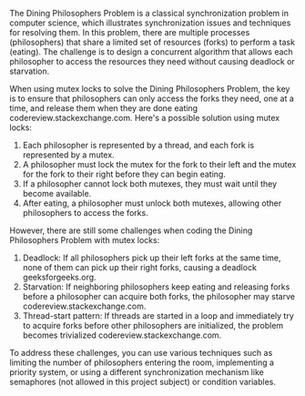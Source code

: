 The Dining Philosophers Problem is a classical synchronization problem in computer science, which illustrates synchronization issues and techniques for resolving them. In this problem, there are multiple processes (philosophers) that share a limited set of resources (forks) to perform a task (eating). The challenge is to design a concurrent algorithm that allows each philosopher to access the resources they need without causing deadlock or starvation.

When using mutex locks to solve the Dining Philosophers Problem, the key is to ensure that philosophers can only access the forks they need, one at a time, and release them when they are done eating codereview.stackexchange.com. Here's a possible solution using mutex locks:

1. Each philosopher is represented by a thread, and each fork is represented by a mutex.
2. A philosopher must lock the mutex for the fork to their left and the mutex for the fork to their right before they can begin eating.
3. If a philosopher cannot lock both mutexes, they must wait until they become available.
4. After eating, a philosopher must unlock both mutexes, allowing other philosophers to access the forks.

However, there are still some challenges when coding the Dining Philosophers Problem with mutex locks:

1. Deadlock: If all philosophers pick up their left forks at the same time, none of them can pick up their right forks, causing a deadlock geeksforgeeks.org.
2. Starvation: If neighboring philosophers keep eating and releasing forks before a philosopher can acquire both forks, the philosopher may starve codereview.stackexchange.com.
3. Thread-start pattern: If threads are started in a loop and immediately try to acquire forks before other philosophers are initialized, the problem becomes trivialized codereview.stackexchange.com.

To address these challenges, you can use various techniques such as limiting the number of philosophers entering the room, implementing a priority system, or using a different synchronization mechanism like semaphores (not allowed in this project subject) or condition variables.
